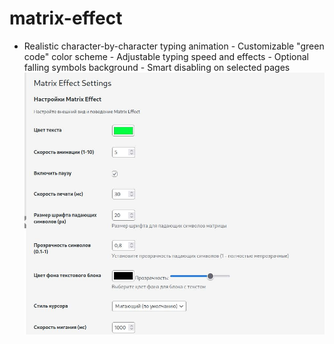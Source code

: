 # matrix-effect
- Realistic character-by-character typing animation - Customizable "green code" color scheme - Adjustable typing speed and effects - Optional falling symbols background - Smart disabling on selected pages
![](https://github.com/SergeyVladimirovichRu/matrix-effect/blob/main/%D0%A1%D0%BD%D0%B8%D0%BC%D0%BE%D0%BA%20%D1%8D%D0%BA%D1%80%D0%B0%D0%BD%D0%B0_2025-06-09_22-25-51.jpg)
